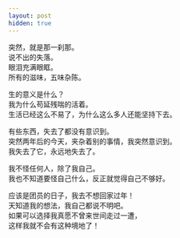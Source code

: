 ```yaml
---
layout: post
hidden: true
---
```


突然，就是那一刹那。  
说不出的失落。  
眼泪充满眼眶。  
所有的滋味，五味杂陈。  

生的意义是什么？  
我为什么苟延残喘的活着。  
生活已经这么不易了，为什么这么多人还能坚持下去。  

有些东西，失去了都没有意识到。  
突然两年后的今天，夹杂着别的事情，我突然意识到。  
我失去了它，永远地失去了。  

我不怪任何人，除了我自己。  
我也不知道要怪自己什么，反正就觉得自己不够好。  

应该是团员的日子，我去不想回家过年！  
天知道我的想法，我自己都说不明吧。  
如果可以选择我真愿不曾来世间走过一遭，  
这样我就不会有这种境地了！  

